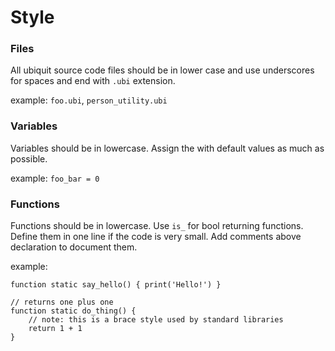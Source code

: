 # Style

### Files

All ubiquit source code files should be in lower case and use underscores for spaces and end with `.ubi` extension.

example: `foo.ubi`, `person_utility.ubi`

### Variables

Variables should be in lowercase. Assign the with default values as much as possible.

example: `foo_bar = 0`

### Functions

Functions should be in lowercase. Use `is_` for bool returning functions. Define them in one line if the code is very small.  Add comments above declaration to document them.

example:

````
function static say_hello() { print('Hello!') }

// returns one plus one
function static do_thing() {
	// note: this is a brace style used by standard libraries
	return 1 + 1
}
````

